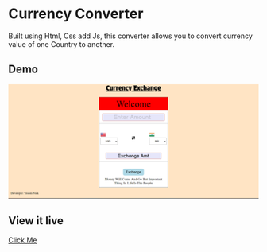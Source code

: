 # Currency Converter
Built using Html, Css add Js, this converter allows you to convert currency value of one Country to another.

## Demo
<img src="Images/Demo.png" alt="Demo img">

## View it live
   <a href="https://yaseen-naik.github.io/Currency-Converter/">Click Me</a>
